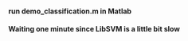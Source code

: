 #### run demo_classification.m in Matlab

#### Waiting one minute since LibSVM is a little bit slow


